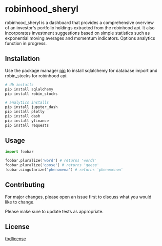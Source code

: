 # robinhood_sheryl

robinhood_sheryl is a dashboard that provides a comprehensive overview of an investor's portfolio holdings extracted from the robinhood api. It also incorporates investment suggestions based on simple statistics such as exponential moving averages and momentum indicators. Options analytics function in progress.

## Installation

Use the package manager [pip](https://pip.pypa.io/en/stable/) to install sqlalchemy for database import and robin_stocks for robinhood api.

```bash
# db installs
pip install sqlalchemy
pip install robin_stocks

# analytics installs
pip install jupyter_dash
pip install plotly
pip install dash
pip install yfinance
pip install requests
```

## Usage

```python
import foobar

foobar.pluralize('word') # returns 'words'
foobar.pluralize('goose') # returns 'geese'
foobar.singularize('phenomena') # returns 'phenomenon'
```

## Contributing
For major changes, please open an issue first to discuss what you would like to change.

Please make sure to update tests as appropriate.

## License
[tbdlicense](https://nolicenseyet.com/licenses/butiwantone/)
